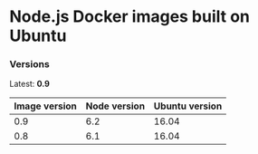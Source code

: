 # Node.js Docker images built on Ubuntu

### Versions

Latest: **0.9**

| Image version | Node version | Ubuntu version | 
| ------------- | ------------ | -------------- | 
| 0.9           | 6.2          | 16.04          |
| 0.8           | 6.1          | 16.04          |

